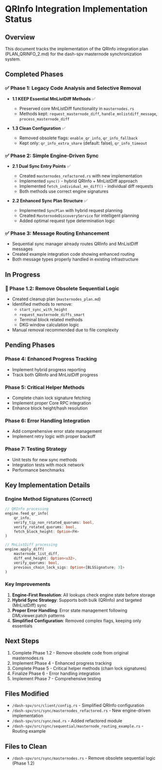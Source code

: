 # QRInfo Integration Implementation Status

## Overview

This document tracks the implementation of the QRInfo integration plan (PLAN_QRINFO_2.md) for the dash-spv masternode synchronization system.

## Completed Phases

### ✅ Phase 1: Legacy Code Analysis and Selective Removal
- **1.1 KEEP Essential MnListDiff Methods** ✅
  - Preserved core MnListDiff functionality in `masternodes.rs`
  - Methods kept: `request_masternode_diff`, `handle_mnlistdiff_message`, `process_masternode_diff`
  
- **1.3 Clean Configuration** ✅
  - Removed obsolete flags: `enable_qr_info`, `qr_info_fallback`
  - Kept only: `qr_info_extra_share` (default: false), `qr_info_timeout`

### ✅ Phase 2: Simple Engine-Driven Sync
- **2.1 Dual Sync Entry Points** ✅
  - Created `masternodes_refactored.rs` with new implementation
  - Implemented `sync()` - hybrid QRInfo + MnListDiff approach
  - Implemented `fetch_individual_mn_diff()` - individual diff requests
  - Both methods use correct engine signatures

- **2.2 Enhanced Sync Plan Structure** ✅
  - Implemented `SyncPlan` with hybrid request planning
  - Created `MasternodeDiscoveryService` for intelligent planning
  - Added optimal request type determination logic

### ✅ Phase 3: Message Routing Enhancement
- Sequential sync manager already routes QRInfo and MnListDiff messages
- Created example integration code showing enhanced routing
- Both message types properly handled in existing infrastructure

## In Progress

### 🔄 Phase 1.2: Remove Obsolete Sequential Logic
- Created cleanup plan (`masternodes_plan.md`)
- Identified methods to remove:
  - `start_sync_with_height`
  - `request_masternode_diffs_smart`
  - Terminal block related methods
  - DKG window calculation logic
- Manual removal recommended due to file complexity

## Pending Phases

### Phase 4: Enhanced Progress Tracking
- Implement hybrid progress reporting
- Track both QRInfo and MnListDiff progress

### Phase 5: Critical Helper Methods
- Complete chain lock signature fetching
- Implement proper Core RPC integration
- Enhance block height/hash resolution

### Phase 6: Error Handling Integration
- Add comprehensive error state management
- Implement retry logic with proper backoff

### Phase 7: Testing Strategy
- Unit tests for new sync methods
- Integration tests with mock network
- Performance benchmarks

## Key Implementation Details

### Engine Method Signatures (Correct)
```rust
// QRInfo processing
engine.feed_qr_info(
    qr_info, 
    verify_tip_non_rotated_quorums: bool,
    verify_rotated_quorums: bool,
    fetch_block_height: Option<FH>
)

// MnListDiff processing  
engine.apply_diff(
    masternode_list_diff,
    diff_end_height: Option<u32>,
    verify_quorums: bool,
    previous_chain_lock_sigs: Option<[BLSSignature; 3]>
)
```

### Key Improvements
1. **Engine-First Resolution**: All lookups check engine state before storage
2. **Hybrid Sync Strategy**: Supports both bulk (QRInfo) and targeted (MnListDiff) sync
3. **Proper Error Handling**: Error state management following DMLviewer.patch patterns
4. **Simplified Configuration**: Removed complex flags, keeping only essentials

## Next Steps

1. Complete Phase 1.2 - Remove obsolete code from original masternodes.rs
2. Implement Phase 4 - Enhanced progress tracking
3. Complete Phase 5 - Critical helper methods (chain lock signatures)
4. Finalize Phase 6 - Error handling integration
5. Implement Phase 7 - Comprehensive testing

## Files Modified

- `/dash-spv/src/client/config.rs` - Simplified QRInfo configuration
- `/dash-spv/src/sync/masternodes_refactored.rs` - New engine-driven implementation
- `/dash-spv/src/sync/mod.rs` - Added refactored module
- `/dash-spv/src/sync/sequential/masternode_routing_example.rs` - Routing example

## Files to Clean

- `/dash-spv/src/sync/masternodes.rs` - Remove obsolete sequential logic (Phase 1.2)